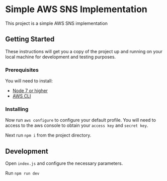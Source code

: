 # Simple AWS SNS Implementation

This project is a simple AWS SNS implementation

## Getting Started

These instructions will get you a copy of the project up and running on your local machine for development and testing purposes.

### Prerequisites

You will need to install:
* [Node 7 or higher](https://nodejs.org/en/download/)
* [AWS CLI](https://docs.aws.amazon.com/cli/latest/userguide/installing.html)

### Installing

Now run `aws configure` to configure your default profile. You will need to access to the aws console to obtain your `access key` and `secret key`.

Next run `npm i` from the project directory.

## Development

Open `index.js` and configure the necessary parameters.

Run `npm run dev`
